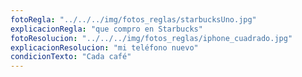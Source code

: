 ```yaml
---
fotoRegla: "../../../img/fotos_reglas/starbucksUno.jpg"
explicacionRegla: "que compro en Starbucks"
fotoResolucion: "../../../img/fotos_reglas/iphone_cuadrado.jpg"
explicacionResolucion: "mi teléfono nuevo"
condicionTexto: "Cada café"
---
```

